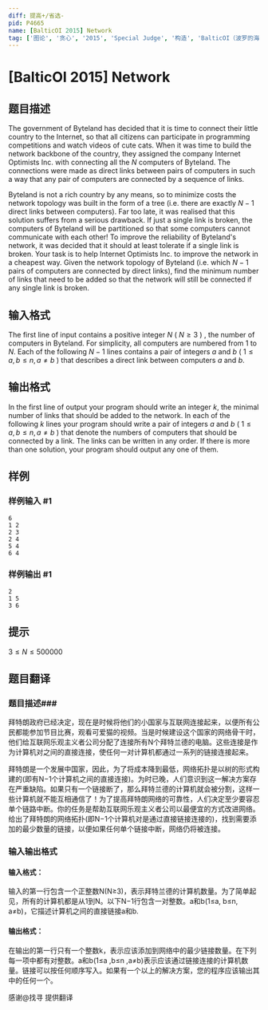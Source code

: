 ```yaml
---
diff: 提高+/省选-
pid: P4665
name: [BalticOI 2015] Network
tag: ['图论', '贪心', '2015', 'Special Judge', '构造', 'BalticOI（波罗的海）']
---
```

# [BalticOI 2015] Network
## 题目描述

The government of Byteland has decided that it is time to connect their little country to the Internet, so that all citizens can participate in programming competitions and watch videos of cute cats. When it was time to build the network backbone of the country, they assigned the company Internet Optimists Inc. with connecting all the $N$ computers of Byteland. The connections were made as direct links between pairs of computers in such a way that any pair of computers are connected by a sequence of links.

Byteland is not a rich country by any means, so to minimize costs the network topology was built in the form of a tree (i.e. there are exactly $N-1$ direct links between computers). Far too late, it was realised that this solution suffers from a serious drawback. If just a single link is broken, the computers of Byteland will be partitioned so that some computers cannot communicate with each other! To improve the reliability of Byteland's network, it was decided that it should at least tolerate if a single link is broken. Your task is to help Internet Optimists Inc. to improve the network in a cheapest way. Given the network topology of Byteland (i.e. which $N-1$ pairs of computers are connected by direct links), find the minimum number of links that need to be added so that the network will still be connected if any single link is broken.
## 输入格式

The first line of input contains a positive integer $N$ ( $N \geq 3$ ) , the number of computers in Byteland. For simplicity, all computers are numbered from $1$ to $N$. Each of the following $N-1$ lines contains a pair of integers $a$ and $b$ ( $1\leq a,b \leq n,a \ne b$ ) that describes a direct link between computers $a$ and $b$.
## 输出格式

In the first line of output your program should write an integer $k$, the minimal number of links that should be added to the network. In each of the following $k$ lines your program should write a pair of integers $a$ and $b$ ( $1\leq a,b \leq n,a \ne b$ ) that denote the numbers of computers that should be connected by a link. The links can be written in any order. If there is more than one solution, your program should output any one of them.
## 样例

### 样例输入 #1
```
6
1 2
2 3
2 4
5 4
6 4
```
### 样例输出 #1
```
2
1 5
3 6
```
## 提示

$3 \le N \le 500000$
## 题目翻译

### 题目描述### 
拜特朗政府已经决定，现在是时候将他们的小国家与互联网连接起来，以便所有公民都能参加节目比赛，观看可爱猫的视频。当是时候建设这个国家的网络骨干时，他们给互联网乐观主义者公司分配了连接所有N个拜特兰德的电脑。这些连接是作为计算机对之间的直接连接，使任何一对计算机都通过一系列的链接连接起来。

拜特朗是一个发展中国家，因此，为了将成本降到最低，网络拓扑是以树的形式构建的(即有N−1个计算机之间的直接连接)。为时已晚，人们意识到这一解决方案存在严重缺陷。如果只有一个链接断了，那么拜特兰德的计算机就会被分割，这样一些计算机就不能互相通信了！为了提高拜特朗网络的可靠性，人们决定至少要容忍单个链路中断。你的任务是帮助互联网乐观主义者公司以最便宜的方式改进网络。给出了拜特朗的网络拓扑(即N−1个计算机对是通过直接链接连接的)，找到需要添加的最少数量的链接，以便如果任何单个链接中断，网络仍将被连接。

### 输入输出格式
#### 输入格式：
输入的第一行包含一个正整数N(N≥3)，表示拜特兰德的计算机数量。为了简单起见，所有的计算机都是从1到N。以下N−1行包含一对整数。a和b(1≤a, b≤n, a≠b)，它描述计算机之间的直接链接a和b.
#### 输出格式：
在输出的第一行只有一个整数k，表示应该添加到网络中的最少链接数量。在下列每一项中都有对整数。a和b(1≤a ,b≤n ,a≠b)表示应该通过链接连接的计算机数量。链接可以按任何顺序写入。如果有一个以上的解决方案，您的程序应该输出其中的任何一个。

感谢@找寻 提供翻译
